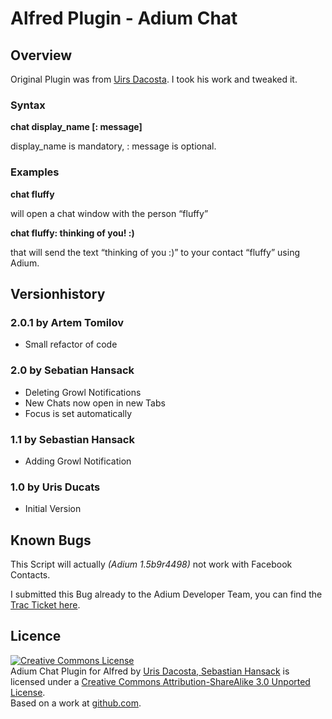 # Alfred Plugin - Adium Chat

## Overview

Original Plugin was from [Uirs Dacosta](http://urisdacosta.tumblr.com/post/13767011309/alfred-extension-for-adium-chat).
I took his work and tweaked it.
### Syntax 
**chat display_name [: message]**

display_name is mandatory,
: message is optional.


### Examples
**chat fluffy**

will open a chat window with the person “fluffy”

**chat fluffy: thinking of you! :)**

that will send the text “thinking of you :)” to your contact “fluffy” using Adium.

## Versionhistory

### 2.0.1 by Artem Tomilov
- Small refactor of code

### 2.0 by Sebatian Hansack
- Deleting Growl Notifications
- New Chats now open in new Tabs
- Focus is set automatically

### 1.1 by Sebastian Hansack
- Adding Growl Notification

### 1.0 by Uris Ducats
- Initial Version

## Known Bugs
This Script will actually *(Adium 1.5b9r4498)* not work with Facebook Contacts.

I submitted this Bug already to the Adium Developer Team,
you can find the [Trac Ticket here](http://trac.adium.im/ticket/15768).


## Licence
<a rel="license" href="http://creativecommons.org/licenses/by-sa/3.0/"><img alt="Creative Commons License" style="border-width:0" src="http://i.creativecommons.org/l/by-sa/3.0/88x31.png" /></a><br /><span xmlns:dct="http://purl.org/dc/terms/" href="http://purl.org/dc/dcmitype/Dataset" property="dct:title" rel="dct:type">Adium Chat Plugin for Alfred</span> by <a xmlns:cc="http://creativecommons.org/ns#" href="https://github.com/Detmud/Alfred-Extension---Adium-Chat" property="cc:attributionName" rel="cc:attributionURL">Uris Dacosta, Sebastian Hansack</a> is licensed under a <a rel="license" href="http://creativecommons.org/licenses/by-sa/3.0/">Creative Commons Attribution-ShareAlike 3.0 Unported License</a>.<br />Based on a work at <a xmlns:dct="http://purl.org/dc/terms/" href="https://github.com/Detmud/Alfred-Extension---Adium-Chat" rel="dct:source">github.com</a>.
